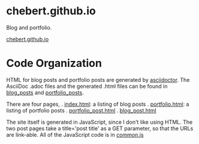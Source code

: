 # chebert.github.io
Blog and portfolio.

[chebert.github.io](https://chebert.github.io)

Code Organization
=================

HTML for blog posts and portfolio posts are generated by [asciidoctor](https://asciidoctor.org/docs/asciidoc-syntax-quick-reference/).
The AsciiDoc .adoc files and the generated .html files can be found in [blog_posts](./blog_posts) and [portfolio_posts](portfolio_posts).

There are four pages, 
. [index.html](./index.html): a listing of blog posts
. [portfolio.html](./portfolio.html): a listing of portfolio posts
. [portfolio_post.html](./portfolio_post.html)
. [blog_post.html](./blog_post.html)

The site itself is generated in JavaScript, since I don't like using HTML.
The two post pages take a title='post title' as a GET parameter, so that the URLs are link-able.
All of the JavaScript code is in [common.js](./common.js)
